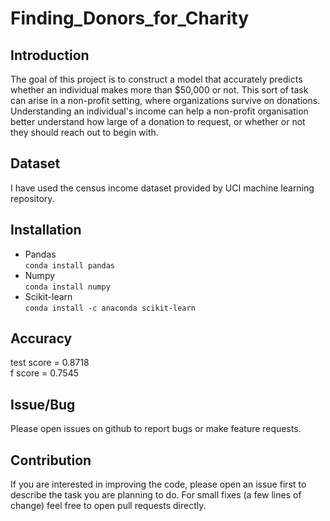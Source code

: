 # Finding_Donors_for_Charity

## Introduction
The goal of this project is to construct a model that accurately predicts whether an individual makes more than $50,000 or not. This sort of task can arise in a non-profit setting, where organizations survive on donations. Understanding an individual's income can help a non-profit organisation better understand how large of a donation to request, or whether or not they should reach out to begin with.

## Dataset
I have used the census income dataset provided by UCI machine learning repository.

## Installation
* Pandas  
<code>conda install pandas</code>
* Numpy  
<code>conda install numpy</code>
* Scikit-learn  
<code>conda install -c anaconda scikit-learn</code>

## Accuracy
test score = 0.8718  
f score = 0.7545

## Issue/Bug
Please open issues on github to report bugs or make feature requests.

## Contribution
If you are interested in improving the code, please open an issue first to describe the task you are planning to do. For small fixes (a few lines of change) feel free to open pull requests directly.

